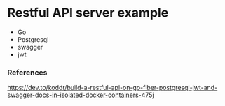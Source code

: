 # Restful API server example

* Go
* Postgresql
* swagger
* jwt

### References
https://dev.to/koddr/build-a-restful-api-on-go-fiber-postgresql-jwt-and-swagger-docs-in-isolated-docker-containers-475j

